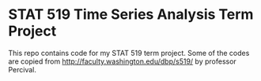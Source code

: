 # STAT 519 Time Series Analysis Term Project
 This repo contains code for my STAT 519 term project. Some of the codes are copied from http://faculty.washington.edu/dbp/s519/ by professor Percival.